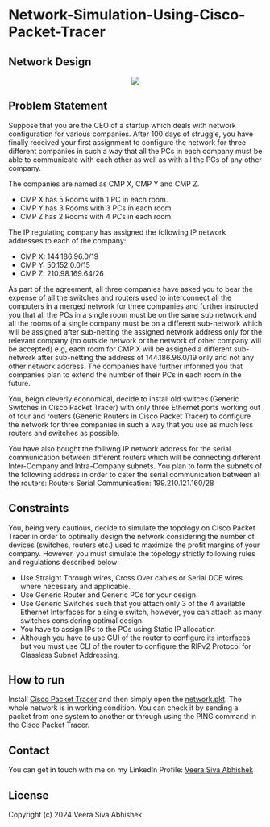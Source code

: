 # Network-Simulation-Using-Cisco-Packet-Tracer

## Network Design
<p align="middle">
  <img src="../master/screenshot.png"/>
</p>

## Problem Statement
Suppose that you are the CEO of a startup which deals with network configuration for various companies. After 100 days of struggle, you have finally received your first assignment to configure the network for three different companies in such a way that all the PCs in each company must be able to communicate with each other as well as with all the PCs of any other company.

The companies are named as CMP X, CMP Y and CMP Z.
* CMP X has 5 Rooms with 1 PC in each room.
* CMP Y has 3 Rooms with 3 PCs in each room.
* CMP Z has 2 Rooms with 4 PCs in each room.

The IP regulating company has assigned the following IP network addresses to each of the company:
* CMP X: 144.186.96.0/19
* CMP Y: 50.152.0.0/15
* CMP Z: 210.98.169.64/26

As part of the agreement, all three companies have asked you to bear the expense of all the switches and routers used to interconnect all the computers in a merged network for three companies and further instructed you that all the PCs in a single room must be on the same sub network and all the rooms of a single company must be on a different sub-network which will be assigned after sub-netting the assigned network address only for the relevant company (no outside network or the network of other company will be accepted) e.g, each room for CMP X will be assigned a different sub-network after sub-netting the address of 144.186.96.0/19 only and not any other network address. The companies have further informed you that companies plan to extend the number of their PCs in each room in the future.

You, beign cleverly economical, decide to install old switces (Generic Switches in Cisco Packet Tracer) with only three Ethernet ports working out of four and routers (Generic Routers in Cisco Packet Tracer) to configure the network for three companies in such a way that you use as much less routers and switches as possible.

You have also bought the folliwng IP network address for the serial communication between different routers which will be connecting different Inter-Company and Intra-Company subnets. You plan to form the subnets of the following address in order to cater the serial communication between all the routers: Routers Serial Communication: 199.210.121.160/28

## Constraints
You, being very cautious, decide to simulate the topology on Cisco Packet Tracer in order to optimally design the network considering the number of devices (switches, routers etc.) used to maximize the profit margins of your company. However, you must simulate the topology strictly following rules and regulations described below:

* Use Straight Through wires, Cross Over cables or Serial DCE wires where necessary and applicable.
* Use Generic Router and Generic PCs for your design.
* Use Generic Switches such that you attach only 3 of the 4 available Ethernet Interfaces for a single switch, however, you can attach as many switches considering optimal design.
* You have to assign IPs to the PCs using Static IP allocation
* Although you have to use GUI of the router to configure its interfaces but you must use CLI of the router to configure the RIPv2 Protocol for Classless Subnet Addressing.

## How to run
Install [Cisco Packet Tracer](https://www.netacad.com/courses/packet-tracer) and then simply open the [network.pkt](../master/network.pkt). The whole network is in working condition. You can check it by sending a packet from one system to another or through using the PING command in the Cisco Packet Tracer.

## Contact
You can get in touch with me on my LinkedIn Profile: [Veera Siva Abhishek](https://www.linkedin.com/in/siva-abhi-shek-veera-6955a9250/)

## License
Copyright (c) 2024 Veera Siva Abhishek
